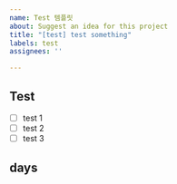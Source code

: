 ```yaml
---
name: Test 템플릿
about: Suggest an idea for this project
title: "[test] test something"
labels: test
assignees: ''

---
```


## Test

- [ ] test 1
- [ ] test 2
- [ ] test 3

## days
